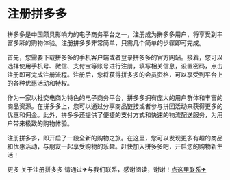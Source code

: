 # 注册拼多多

拼多多是中国颇具影响力的电子商务平台之一，注册成为拼多多用户，将享受到丰富多彩的购物体验。注册拼多多非常简单，只需几个简单的步骤即可完成。

首先，您需要下载拼多多的手机客户端或者登录拼多多的官方网站。接着，您可以选择使用手机号、微信、支付宝等账号进行注册，填写相关信息，设置密码，点击注册即可完成注册流程。注册后，您将获得拼多多的会员资格，可以享受到平台上的各种优惠活动和特权。

作为一家以社交电商为特色的电子商务平台，拼多多拥有庞大的用户群体和丰富的商品资源。在拼多多上，您可以通过分享商品链接或者参与拼团活动来获得更多的优惠和佣金。此外，拼多多还提供了便捷的支付方式和快速的物流配送服务，为用户带来极致的购物体验。

注册拼多多，即开启了一段全新的购物之旅。在这里，您可以发现更多有趣的商品和优惠活动，与朋友一起享受购物的乐趣。赶快加入拼多多吧，开启您的购物新生活！

更多 关于注册拼多多 请通过✈与我们联系，感谢阅读，谢谢！[点这里联系✈](https://1.k02.cc)